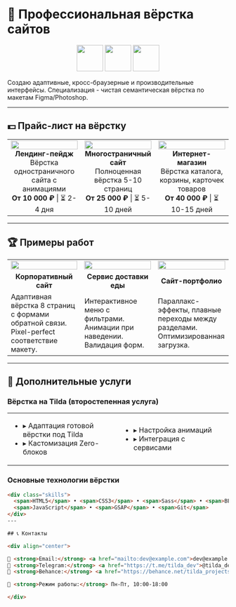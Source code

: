 # 🎨 Профессиональная вёрстка сайтов 

<div align="center">
  <img src="https://img.icons8.com/color/96/000000/html-5--v1.png" width="60"/>
  <img src="https://img.icons8.com/color/96/000000/css3.png" width="60"/>
  <img src="https://img.icons8.com/color/96/000000/javascript.png" width="60"/>
</div>

Создаю адаптивные, кросс-браузерные и производительные интерфейсы. Специализация - чистая семантическая вёрстка по макетам Figma/Photoshop.

---

## 💵 Прайс-лист на вёрстку

<table>
  <tr>
    <td align="center" width="33%">
      <img src="https://via.placeholder.com/300x200/4CAF50/FFFFFF?text=Лендинг" width="100%"><br>
      <strong>Лендинг-пейдж</strong><br>
      Вёрстка одностраничного сайта с анимациями<br>
      <b>От 10 000 ₽</b> | ⏳ 2-4 дня
    </td>
    <td align="center" width="33%">
      <img src="https://via.placeholder.com/300x200/2196F3/FFFFFF?text=Многостраничник" width="100%"><br>
      <strong>Многостраничный сайт</strong><br>
      Полноценная вёрстка 5-10 страниц<br>
      <b>От 25 000 ₽</b> | ⏳ 5-10 дней
    </td>
    <td align="center" width="33%">
      <img src="https://via.placeholder.com/300x200/FF5722/FFFFFF?text=Интернет-магазин" width="100%"><br>
      <strong>Интернет-магазин</strong><br>
      Вёрстка каталога, корзины, карточек товаров<br>
      <b>От 40 000 ₽</b> | ⏳ 10-15 дней
    </td>
  </tr>
</table>

---

## 🏆 Примеры работ

<table>
  <tr>
    <td align="center" width="33%">
      <img src="https://via.placeholder.com/300x200/9C27B0/FFFFFF?text=Корпоративный+сайт" width="100%">
    </td>
    <td align="center" width="33%">
      <img src="https://via.placeholder.com/300x200/3F51B5/FFFFFF?text=Сервис+доставки" width="100%">
    </td>
    <td align="center" width="33%">
      <img src="https://via.placeholder.com/300x200/009688/FFFFFF?text=Портфолио" width="100%">
    </td>
  </tr>
  <tr>
    <td align="center">
      <strong>Корпоративный сайт</strong>
    </td>
    <td align="center">
      <strong>Сервис доставки еды</strong>
    </td>
    <td align="center">
      <strong>Сайт-портфолио</strong>
    </td>
  </tr>
  <tr>
    <td>
      Адаптивная вёрстка 8 страниц с формами обратной связи. Pixel-perfect соответствие макету.
    </td>
    <td>
      Интерактивное меню с фильтрами. Анимации при наведении. Валидация форм.
    </td>
    <td>
      Параллакс-эффекты, плавные переходы между разделами. Оптимизированная загрузка.
    </td>
  </tr>
</table>

---

## 💎 Дополнительные услуги

### Вёрстка на Tilda (второстепенная услуга)
<table>
  <tr>
    <td width="50%">
      <ul>
        <li>▸ Адаптация готовой вёрстки под Tilda</li>
        <li>▸ Кастомизация Zero-блоков</li>
      </ul>
    </td>
    <td width="50%">
      <ul>
        <li>▸ Настройка анимаций</li>
        <li>▸ Интеграция с сервисами</li>
      </ul>
    </td>
  </tr>
</table>

### Основные технологии вёрстки
```html
<div class="skills">
  <span>HTML5</span> • <span>CSS3</span> • <span>Sass</span> • <span>BEM</span>
  <span>JavaScript</span> • <span>GSAP</span> • <span>Git</span>
</div>
---

## 📞 Контакты

<div align="center">

📧 <strong>Email:</strong> <a href="mailto:dev@example.com">dev@example.com</a><br>
📱 <strong>Telegram:</strong> <a href="https://t.me/tilda_dev">@tilda_dev</a><br>
💼 <strong>Behance:</strong> <a href="https://behance.net/tilda_projects">tilda_projects</a>

📍 <strong>Режим работы:</strong> Пн-Пт, 10:00-18:00

</div>
